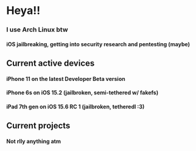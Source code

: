 # Heya!!
### I use Arch Linux btw

#### iOS jailbreaking, getting into security research and pentesting (maybe)

## Current active devices
#### iPhone 11 on the latest Developer Beta version
#### iPhone 6s on iOS 15.2 (jailbroken, semi-tethered w/ fakefs)
#### iPad 7th gen on iOS 15.6 RC 1 (jailbroken, tetheredl :3)

## Current projects
#### Not rlly anything atm

